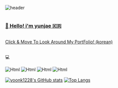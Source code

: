 ![header](https://capsule-render.vercel.app/api?type=soft&color=auto&height=150&section=header&text=Ace's%20git%20hub&fontSize=70)
<br />
<br />
<a href="https://cooltext.com"><h3>:seedling: Hello! i'm yunjae 🇰🇷</h3></a>
<br /><a href="https://cooltext.com">Click & Move To Look Around My PortFolio! (korean) </a>
<br />
<br />

  💻
  <br />
  <br />
  <img alt="Html" src ="https://img.shields.io/badge/JavaScriipt-F7DF1E.svg?&style=for-the-badge&logo=JavaScript&logoColor=black"/>
  <img alt="Html" src ="https://img.shields.io/badge/TypeScript-3178C6.svg?&style=for-the-badge&logo=TypeScript&logoColor=black"/>
  <img alt="Html" src ="https://img.shields.io/badge/WebStorm-FFFFFF.svg?&style=for-the-badge&logo=WebStorm&logoColor=black"/>
  <img alt="Html" src ="https://img.shields.io/badge/Solidity-363636.svg?&style=for-the-badge&logo=Solidity&logoColor=black"/>
  <br />
  <br />
[![yoonk1228's GitHub stats](https://github-readme-stats.vercel.app/api?username=yoonk1228&show_icons=true&theme=highcontrast)](https://github.com/yoonk1228/github-readme-stats)
[![Top Langs](https://github-readme-stats.vercel.app/api/top-langs/?username=anuraghazra&layout=compact&theme=highcontrast)](https://github.com/yoonk1228/github-readme-stats)
